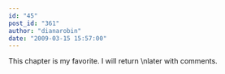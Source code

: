 ```yaml
---
id: "45"
post_id: "361"
author: "dianarobin"
date: "2009-03-15 15:57:00"
---
```

This chapter is my favorite. I will return\nlater with comments.
